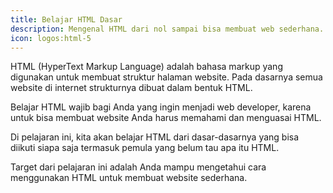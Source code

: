 ```yaml
---
title: Belajar HTML Dasar
description: Mengenal HTML dari nol sampai bisa membuat web sederhana.
icon: logos:html-5
---
```


HTML (HyperText Markup Language) adalah bahasa markup yang digunakan untuk membuat struktur halaman website. Pada dasarnya semua website di internet strukturnya dibuat dalam bentuk HTML.

Belajar HTML wajib bagi Anda yang ingin menjadi web developer, karena untuk bisa membuat website Anda harus memahami dan menguasai HTML.

Di pelajaran ini, kita akan belajar HTML dari dasar-dasarnya yang bisa diikuti siapa saja termasuk pemula yang belum tau apa itu HTML.

Target dari pelajaran ini adalah Anda mampu mengetahui cara menggunakan HTML untuk membuat website sederhana.